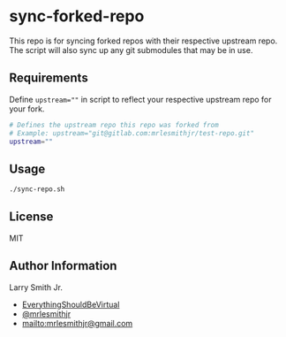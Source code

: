 # sync-forked-repo

This repo is for syncing forked repos with their respective upstream repo. The
script will also sync up any git submodules that may be in use.

## Requirements

Define `upstream=""` in script to reflect your respective upstream repo for your
fork.

```bash
# Defines the upstream repo this repo was forked from
# Example: upstream="git@gitlab.com:mrlesmithjr/test-repo.git"
upstream=""
```

## Usage

```bash
./sync-repo.sh
```

## License

MIT

## Author Information

Larry Smith Jr.

-   [EverythingShouldBeVirtual](http://everythingshouldbevirtual.com)
-   [@mrlesmithjr](https://www.twitter.com/mrlesmithjr)
-   <mailto:mrlesmithjr@gmail.com>
